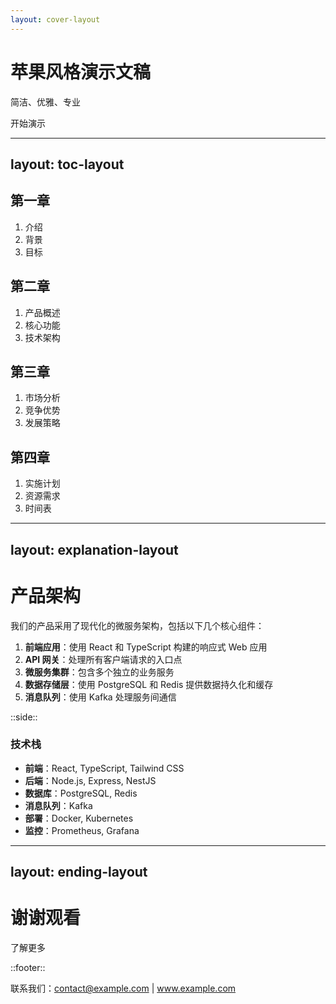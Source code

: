 ```yaml
---
layout: cover-layout
---
```


# 苹果风格演示文稿

简洁、优雅、专业

<div class="pt-12">
  <span @click="$slidev.nav.next" class="px-6 py-3 rounded cursor-pointer bg-gradient-to-r from-blue-500 to-cyan-500 hover:from-blue-600 hover:to-cyan-600 text-white font-medium shadow-lg hover:shadow-xl transition duration-300 ease-in-out transform hover:-translate-y-1">
    开始演示 <carbon:arrow-right class="inline ml-1"/>
  </span>
</div>

---
layout: toc-layout
---

## 第一章

1. 介绍
2. 背景
3. 目标

## 第二章

1. 产品概述
2. 核心功能
3. 技术架构

## 第三章

1. 市场分析
2. 竞争优势
3. 发展策略

## 第四章

1. 实施计划
2. 资源需求
3. 时间表

---
layout: explanation-layout
---

# 产品架构

我们的产品采用了现代化的微服务架构，包括以下几个核心组件：

1. **前端应用**：使用 React 和 TypeScript 构建的响应式 Web 应用
2. **API 网关**：处理所有客户端请求的入口点
3. **微服务集群**：包含多个独立的业务服务
4. **数据存储层**：使用 PostgreSQL 和 Redis 提供数据持久化和缓存
5. **消息队列**：使用 Kafka 处理服务间通信

::side::

### 技术栈

- **前端**：React, TypeScript, Tailwind CSS
- **后端**：Node.js, Express, NestJS
- **数据库**：PostgreSQL, Redis
- **消息队列**：Kafka
- **部署**：Docker, Kubernetes
- **监控**：Prometheus, Grafana

---
layout: ending-layout
---

# 谢谢观看

<div class="pt-12">
  <span class="px-6 py-3 rounded cursor-pointer bg-gradient-to-r from-blue-500 to-cyan-500 hover:from-blue-600 hover:to-cyan-600 text-white font-medium shadow-lg hover:shadow-xl transition duration-300 ease-in-out transform hover:-translate-y-1">
    了解更多
  </span>
</div>

::footer::

联系我们：contact@example.com | www.example.com
